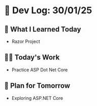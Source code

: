 # 📝 Dev Log: 30/01/25

## 📌 What I Learned Today

- Razor Project

## 👨‍💻 Today's Work

- Practice ASP Dot Net Core

## 📝 Plan for Tomorrow

- Exploring ASP.NET Core
